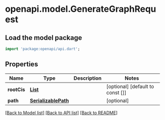 # openapi.model.GenerateGraphRequest

## Load the model package
```dart
import 'package:openapi/api.dart';
```

## Properties
Name | Type | Description | Notes
------------ | ------------- | ------------- | -------------
**rootCis** | [**List<ConfigurationItemReference>**](ConfigurationItemReference.md) |  | [optional] [default to const []]
**path** | [**SerializablePath**](SerializablePath.md) |  | [optional] 

[[Back to Model list]](../README.md#documentation-for-models) [[Back to API list]](../README.md#documentation-for-api-endpoints) [[Back to README]](../README.md)


